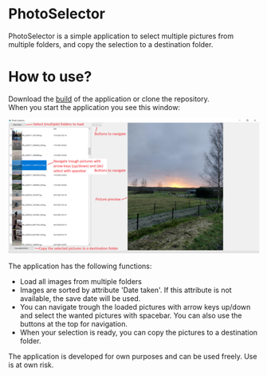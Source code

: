 # PhotoSelector
PhotoSelector is a simple application to select multiple pictures from multiple folders, and copy the selection to a destination folder.

# How to use?
Download the [build](PhotoSelector/bin/Release/PhotoSelector.exe) of the application or clone the repository.  
When you start the application you see this window:

![PhotoSelector](PhotoSelector/PhotoSelector.png)

The application has the following functions:
* Load all images from multiple folders
* Images are sorted by attribute 'Date taken'. If this attribute is not available, the save date will be used.
* You can navigate trough the loaded pictures with arrow keys up/down and select the wanted pictures with spacebar. You can also use the buttons at the top for navigation.
* When your selection is ready, you can copy the pictures to a destination folder. 

The application is developed for own purposes and can be used freely. Use is at own risk.
